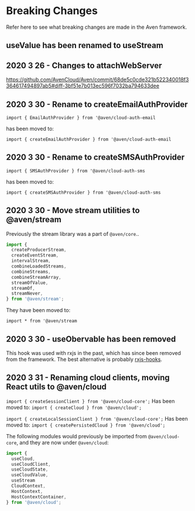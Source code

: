 # Breaking Changes

Refer here to see what breaking changes are made in the Aven framework.

## useValue has been renamed to useStream

## 2020 3 26 - Changes to attachWebServer

https://github.com/AvenCloud/Aven/commit/68de5c0cde321b522340018f3364617494897ab5#diff-3bf51e7b013ec596f7032ba794633dee

## 2020 3 30 - Rename to createEmailAuthProvider

`import { EmailAuthProvider } from '@aven/cloud-auth-email`

has been moved to:

`import { createEmailAuthProvider } from '@aven/cloud-auth-email`

## 2020 3 30 - Rename to createSMSAuthProvider

`import { SMSAuthProvider } from '@aven/cloud-auth-sms`

has been moved to:

`import { createSMSAuthProvider } from '@aven/cloud-auth-sms`

## 2020 3 30 - Move stream utilities to @aven/stream

Previously the stream library was a part of `@aven/core`..

```js
import {
  createProducerStream,
  createEventStream,
  intervalStream,
  combineLoadedStreams,
  combineStreams,
  combineStreamArray,
  streamOfValue,
  streamOf,
  streamNever,
} from '@aven/stream';
```

They have been moved to:

`import * from '@aven/stream`

## 2020 3 30 - useObervable has been removed

This hook was used with rxjs in the past, which has since been removed from the framework. The best alternative is probably [rxjs-hooks](https://github.com/LeetCode-OpenSource/rxjs-hooks).

## 2020 3 31 - Renaming cloud clients, moving React utils to @aven/cloud

`import { createSessionClient } from '@aven/cloud-core';`
Has been moved to:
`import { createCloud } from '@aven/cloud';`

`import { createLocalSessionClient } from '@aven/cloud-core';`
Has been moved to:
`import { createPersistedCloud } from '@aven/cloud';`

The following modules would previously be imported from `@aven/cloud-core`, and they are now under `@aven/cloud`:

```js
import {
  useCloud,
  useCloudClient,
  useCloudState,
  useCloudValue,
  useStream
  CloudContext,
  HostContext,
  HostContextContainer,
} from '@aven/cloud';
```
